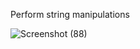 Perform string manipulations

![Screenshot (88)](https://user-images.githubusercontent.com/80004492/133678067-1b3658e4-ebef-4c81-a397-c9bcbf81e32b.png)
